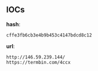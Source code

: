 
## IOCs

__hash__:

```text
cffe3fb6cb3e4b9b453c4147bdcd8c12
```
__url__:

```text
http://146.59.239.144/
https://termbin.com/4ccx
```